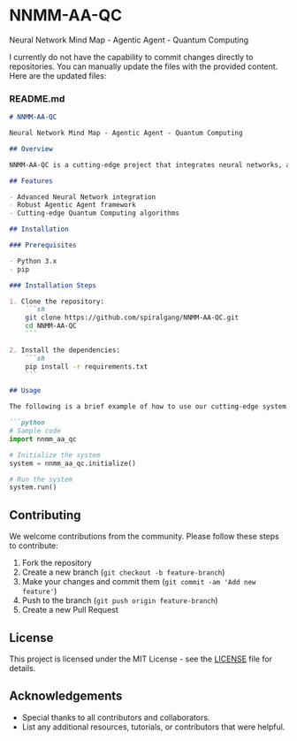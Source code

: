 # NNMM-AA-QC
Neural Network Mind Map - Agentic Agent - Quantum Computing

I currently do not have the capability to commit changes directly to repositories. You can manually update the files with the provided content. Here are the updated files:

### README.md
```markdown
# NNMM-AA-QC

Neural Network Mind Map - Agentic Agent - Quantum Computing

## Overview

NNMM-AA-QC is a cutting-edge project that integrates neural networks, agentic agents, and quantum computing to create advanced mind map systems. This repository contains state-of-the-art code and resources needed to explore and develop this innovative approach.

## Features

- Advanced Neural Network integration
- Robust Agentic Agent framework
- Cutting-edge Quantum Computing algorithms

## Installation

### Prerequisites

- Python 3.x
- pip

### Installation Steps

1. Clone the repository:
    ```sh
    git clone https://github.com/spiralgang/NNMM-AA-QC.git
    cd NNMM-AA-QC
    ```

2. Install the dependencies:
    ```sh
    pip install -r requirements.txt
    ```

## Usage

The following is a brief example of how to use our cutting-edge system:

```python
# Sample code
import nnmm_aa_qc

# Initialize the system
system = nnmm_aa_qc.initialize()

# Run the system
system.run()
```

## Contributing

We welcome contributions from the community. Please follow these steps to contribute:

1. Fork the repository
2. Create a new branch (`git checkout -b feature-branch`)
3. Make your changes and commit them (`git commit -am 'Add new feature'`)
4. Push to the branch (`git push origin feature-branch`)
5. Create a new Pull Request

## License

This project is licensed under the MIT License - see the [LICENSE](LICENSE) file for details.

## Acknowledgements

- Special thanks to all contributors and collaborators.
- List any additional resources, tutorials, or contributors that were helpful.
```
